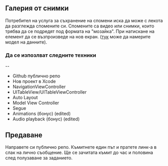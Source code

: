 ## Галерия от снимки

Потребител на услуга за съхранение на спомени иска да може с лекота да разглежда спомените си. Спомените са видео или снимки, които трябва да се подредят под формата на "мозайка". При натискане на елемент да се възпроизведе на нов екран. ([тук](memories.zip) може да намерите модел на данните). 

### Да се изпозлват следните техники
--
* Github публично репо
* Нов проект в Xcode
* NavigationViewController
* UITableView/UITableViewController
* Auto Layout
* Model View Controller
* Segue
* Animations (бонус) (edited)
* Audio playback (бонус) (edited)

## Предаване

Направете си публично репо. Къмитнете един път и пратете линк-а в слак на лично съобщение.
Ще се зачитата къмит до час и половина след полузаване за заданието.